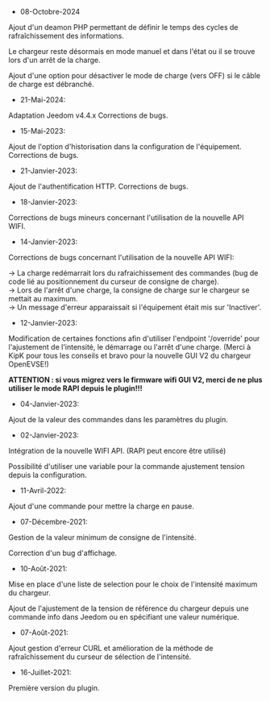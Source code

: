 * 08-Octobre-2024

Ajout d'un deamon PHP permettant de définir le temps des cycles de rafraîchissement des informations.

Le chargeur reste désormais en mode manuel et dans l'état ou il se trouve lors d'un arrêt de la charge.

Ajout d'une option pour désactiver le mode de charge (vers OFF) si le câble de charge est débranché.

* 21-Mai-2024:

Adaptation Jeedom v4.4.x
Corrections de bugs.

* 15-Mai-2023:

Ajout de l'option d'historisation dans la configuration de l'équipement.
Corrections de bugs.

* 21-Janvier-2023:

Ajout de l'authentification HTTP.
Corrections de bugs.

* 18-Janvier-2023:

Corrections de bugs mineurs concernant l'utilisation de la nouvelle API WIFI.

* 14-Janvier-2023:

Corrections de bugs concernant l'utilisation de la nouvelle API WIFI:

-> La charge redémarrait lors du rafraichissement des commandes (bug de code lié au positionnement du curseur de consigne de charge).  
-> Lors de l'arrêt d'une charge, la consigne de charge sur le chargeur se mettait au maximum.  
-> Un message d'erreur apparaissait si l'équipement était mis sur 'Inactiver'.

* 12-Janvier-2023:

Modification de certaines fonctions afin d'utiliser l'endpoint '/override' pour l'ajustement de l'intensité, le démarrage ou l'arrêt d'une charge. (Merci à KipK pour tous les conseils et bravo pour la nouvelle GUI V2 du chargeur OpenEVSE!)

**ATTENTION : si vous migrez vers le firmware wifi GUI V2, merci de ne plus utiliser le mode RAPI depuis le plugin!!!**

* 04-Janvier-2023:

Ajout de la valeur des commandes dans les paramètres du plugin.

* 02-Janvier-2023:

Intégration de la nouvelle WIFI API. (RAPI peut encore être utilisé)

Possibilité d'utiliser une variable pour la commande ajustement tension depuis la configuration.

* 11-Avril-2022:

Ajout d'une commande pour mettre la charge en pause.

* 07-Décembre-2021:

Gestion de la valeur minimum de consigne de l'intensité.

Correction d'un bug d'affichage.

* 10-Août-2021:

Mise en place d'une liste de selection pour le choix de l'intensité maximum du chargeur.

Ajout de l'ajustement de la tension de référence du chargeur depuis une commande info dans Jeedom ou en spécifiant une valeur numérique.
				
* 07-Août-2021:

Ajout gestion d'erreur CURL et amélioration de la méthode de rafraîchissement du curseur de sélection de l'intensité.

* 16-Juillet-2021:

Première version du plugin.
